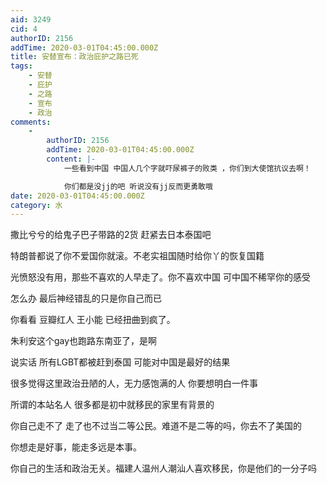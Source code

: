 ```yaml
---
aid: 3249
cid: 4
authorID: 2156
addTime: 2020-03-01T04:45:00.000Z
title: 安替宣布：政治庇护之路已死
tags:
    - 安替
    - 庇护
    - 之路
    - 宣布
    - 政治
comments:
    -
        authorID: 2156
        addTime: 2020-03-01T04:45:00.000Z
        content: |-
            一些看到中国 中国人几个字就吓尿裤子的败类 ，你们到大使馆抗议去啊！

            你们都是没jj的吧 听说没有jj反而更勇敢哦
date: 2020-03-01T04:45:00.000Z
category: 水
---
```


撒比兮兮的给鬼子巴子带路的2货 赶紧去日本泰国吧

特朗普都说了你不爱国你就滚。不老实祖国随时给你丫的恢复国籍

光愤怒没有用，那些不喜欢的人早走了。你不喜欢中国 可中国不稀罕你的感受

怎么办 最后神经错乱的只是你自己而已

你看看 豆瓣红人 王小能 已经扭曲到疯了。

朱利安这个gay也跑路东南亚了，是啊

说实话 所有LGBT都被赶到泰国 可能对中国是最好的结果

很多觉得这里政治丑陋的人，无力感饱满的人 你要想明白一件事

所谓的本站名人 很多都是初中就移民的家里有背景的

你自己走不了 走了也不过当二等公民。难道不是二等的吗，你去不了美国的

你想走是好事，能走多远是本事。

你自己的生活和政治无关。福建人温州人潮汕人喜欢移民，你是他们的一分子吗

